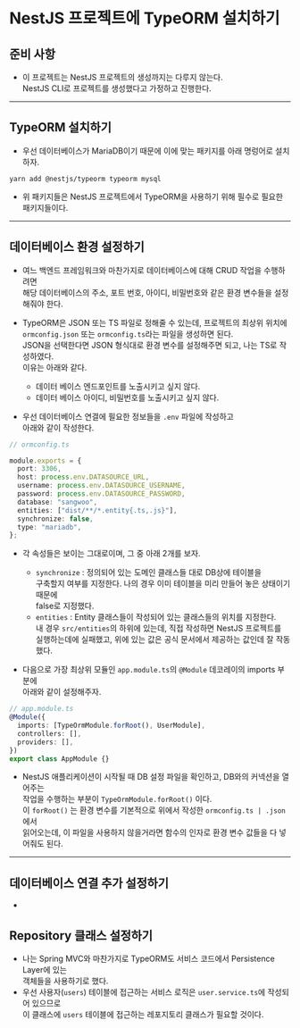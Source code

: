 <h1>NestJS 프로젝트에 TypeORM 설치하기</h1>

<h2>준비 사항</h2>

- 이 프로젝트는 NestJS 프로젝트의 생성까지는 다루지 않는다.  
 NestJS CLI로 프로젝트를 생성했다고 가정하고 진행한다.
<hr/>

<h2>TypeORM 설치하기</h2>

- 우선 데이터베이스가 MariaDB이기 때문에 이에 맞는 패키지를 아래 명렁어로 설치하자.

```
yarn add @nestjs/typeorm typeorm mysql
```

- 위 패키지들은 NestJS 프로젝트에서 TypeORM을 사용하기 위해 필수로 필요한 패키지들이다.
<hr/>

<h2>데이터베이스 환경 설정하기</h2>

- 여느 백엔드 프레임워크와 마찬가지로 데이터베이스에 대해 CRUD 작업을 수행하려면  
  해당 데이터베이스의 주소, 포트 번호, 아이디, 비밀번호와 같은 환경 변수들을 설정해줘야 한다.

- TypeORM은 JSON 또는 TS 파일로 정해줄 수 있는데, 프로젝트의 최상위 위치에  
  `ormconfig.json` 또는 `ormconfig.ts`라는 파일을 생성하면 된다.  
  JSON을 선택한다면 JSON 형식대로 환경 변수를 설정해주면 되고, 나는 TS로 작성하였다.  
  이유는 아래와 같다.
  - 데이터 베이스 엔드포인트를 노출시키고 싶지 않다.
  - 데이터 베이스 아이디, 비밀번호를 노출시키고 싶지 않다.

* 우선 데이터베이스 연결에 필요한 정보들을 `.env` 파일에 작성하고  
  아래와 같이 작성한다.

```ts
// ormconfig.ts

module.exports = {
  port: 3306,
  host: process.env.DATASOURCE_URL,
  username: process.env.DATASOURCE_USERNAME,
  password: process.env.DATASOURCE_PASSWORD,
  database: "sangwoo",
  entities: ["dist/**/*.entity{.ts,.js}"],
  synchronize: false,
  type: "mariadb",
};
```

- 각 속성들은 보이는 그대로이며, 그 중 아래 2개를 보자.

  - `synchronize` : 정의되어 있는 도메인 클래스들 대로 DB상에 테이블을  
    구축할지 여부를 지정한다. 나의 경우 이미 테이블을 미리 만들어 놓은 상태이기 때문에  
    false로 지정했다.
  - `entities` : Entity 클래스들이 작성되어 있는 클래스들의 위치를 지정한다.  
    내 경우 `src/entities`의 하위에 있는데, 직접 작성하면 NestJS 프로젝트를  
    실행하는데에 실패했고, 위에 있는 값은 공식 문서에서 제공하는 값인데 잘 작동했다.

* 다음으로 가장 최상위 모듈인 `app.module.ts`의 `@Module` 데코레이의 imports 부분에  
  아래와 같이 설정해주자.

```ts
// app.module.ts
@Module({
  imports: [TypeOrmModule.forRoot(), UserModule],
  controllers: [],
  providers: [],
})
export class AppModule {}
```

- NestJS 애플리케이션이 시작될 때 DB 설정 파일을 확인하고, DB와의 커넥션을 열어주는  
  작업을 수행하는 부분이 `TypeOrmModule.forRoot()` 이다.  
  이 `forRoot()` 는 환경 변수를 기본적으로 위에서 작성한 `ormconfig.ts | .json`에서  
  읽어오는데, 이 파일을 사용하지 않을거라면 함수의 인자로 환경 변수 값들을 다 넣어줘도 된다.

<hr/>

<h2>데이터베이스 연결 추가 설정하기</h2>

-

<h2>Repository 클래스 설정하기</h2>

- 나는 Spring MVC와 마찬가지로 TypeORM도 서비스 코드에서 Persistence Layer에 있는  
  객체들을 사용하기로 했다.
- 우선 사용자(`users`) 테이블에 접근하는 서비스 로직은 `user.service.ts`에 작성되어 있으므로  
  이 클래스에 `users` 테이블에 접근하는 레포지토리 클래스가 필요할 것이다.
